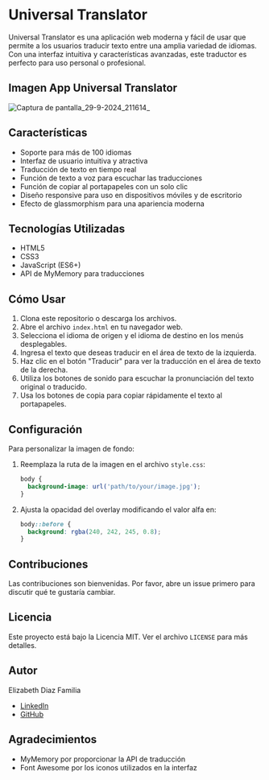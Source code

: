 # Universal Translator

Universal Translator es una aplicación web moderna y fácil de usar que permite a los usuarios traducir texto entre una amplia variedad de idiomas. Con una interfaz intuitiva y características avanzadas, este traductor es perfecto para uso personal o profesional.

## Imagen App Universal Translator
![Captura de pantalla_29-9-2024_211614_](https://github.com/user-attachments/assets/6815583e-ee79-47ab-933c-0943f65d9410)

## Características

- Soporte para más de 100 idiomas
- Interfaz de usuario intuitiva y atractiva
- Traducción de texto en tiempo real
- Función de texto a voz para escuchar las traducciones
- Función de copiar al portapapeles con un solo clic
- Diseño responsive para uso en dispositivos móviles y de escritorio
- Efecto de glassmorphism para una apariencia moderna

## Tecnologías Utilizadas

- HTML5
- CSS3
- JavaScript (ES6+)
- API de MyMemory para traducciones

## Cómo Usar

1. Clona este repositorio o descarga los archivos.
2. Abre el archivo `index.html` en tu navegador web.
3. Selecciona el idioma de origen y el idioma de destino en los menús desplegables.
4. Ingresa el texto que deseas traducir en el área de texto de la izquierda.
5. Haz clic en el botón "Traducir" para ver la traducción en el área de texto de la derecha.
6. Utiliza los botones de sonido para escuchar la pronunciación del texto original o traducido.
7. Usa los botones de copia para copiar rápidamente el texto al portapapeles.

## Configuración

Para personalizar la imagen de fondo:

1. Reemplaza la ruta de la imagen en el archivo `style.css`:
   ```css
   body {
     background-image: url('path/to/your/image.jpg');
   }
   ```
2. Ajusta la opacidad del overlay modificando el valor alfa en:
   ```css
   body::before {
     background: rgba(240, 242, 245, 0.8);
   }
   ```

## Contribuciones

Las contribuciones son bienvenidas. Por favor, abre un issue primero para discutir qué te gustaría cambiar.

## Licencia

Este proyecto está bajo la Licencia MIT. Ver el archivo `LICENSE` para más detalles.

## Autor

Elizabeth Diaz Familia

- [LinkedIn](https://linkedin.com/in/eli-familia/)
- [GitHub](https://github.com/Lizzy0981)

## Agradecimientos

- MyMemory por proporcionar la API de traducción
- Font Awesome por los iconos utilizados en la interfaz
